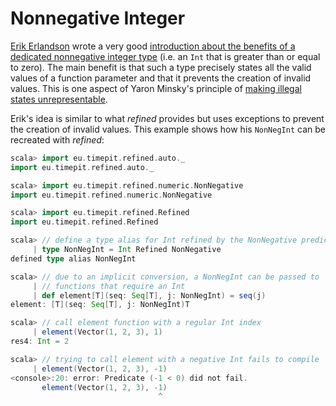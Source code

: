 # Nonnegative Integer

[Erik Erlandson][erikerlandson] wrote a very good [introduction about
the benefits of a dedicated nonnegative integer type][non-negative-numerics]
(i.e. an `Int` that is greater than or equal to zero). The main benefit
is that such a type precisely states all the valid values of a function
parameter and that it prevents the creation of invalid values. This is
one aspect of Yaron Minsky's principle of
[making illegal states unrepresentable][effective-ml-revisited].

Erik's idea is similar to what *refined* provides but uses exceptions
to prevent the creation of invalid values. This example shows how his
`NonNegInt` can be recreated with *refined*:

```scala
scala> import eu.timepit.refined.auto._
import eu.timepit.refined.auto._

scala> import eu.timepit.refined.numeric.NonNegative
import eu.timepit.refined.numeric.NonNegative

scala> import eu.timepit.refined.Refined
import eu.timepit.refined.Refined

scala> // define a type alias for Int refined by the NonNegative predicate
     | type NonNegInt = Int Refined NonNegative
defined type alias NonNegInt

scala> // due to an implicit conversion, a NonNegInt can be passed to
     | // functions that require an Int
     | def element[T](seq: Seq[T], j: NonNegInt) = seq(j)
element: [T](seq: Seq[T], j: NonNegInt)T

scala> // call element function with a regular Int index
     | element(Vector(1, 2, 3), 1)
res4: Int = 2
```

```scala
scala> // trying to call element with a negative Int fails to compile
     | element(Vector(1, 2, 3), -1)
<console>:20: error: Predicate (-1 < 0) did not fail.
       element(Vector(1, 2, 3), -1)
                                 ^
```

[erikerlandson]: http://erikerlandson.github.io
[non-negative-numerics]: http://erikerlandson.github.io/blog/2015/08/18/lightweight-non-negative-numerics-for-better-scala-type-signatures/
[effective-ml-revisited]: https://blogs.janestreet.com/effective-ml-revisited/
